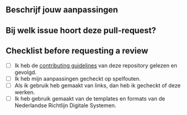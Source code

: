 ## Beschrijf jouw aanpassingen

## Bij welk issue hoort deze pull-request?

## Checklist before requesting a review
- [ ] Ik heb de [contributing guidelines](https://github.com/MinBZK/NeRDS/blob/main/CONTRIBUTING.md) van deze repository gelezen en gevolgd.
- [ ] Ik heb mijn aanpassingen gecheckt op spelfouten.
- [ ] Als ik gebruik heb gemaakt van links, dan heb ik gecheckt of deze werken.
- [ ] Ik heb gebruik gemaakt van de templates en formats van de Nederlandse Richtlijn Digitale Systemen.
